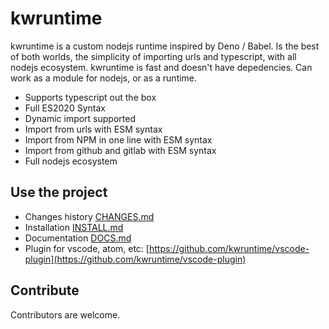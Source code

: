 # kwruntime

kwruntime is a custom nodejs runtime inspired by Deno / Babel. Is the best of both worlds, the simplicity of importing urls and typescript, with all nodejs ecosystem. kwruntime is fast and doesn't have depedencies. Can work as a module for nodejs, or as a runtime. 

- Supports typescript out the box
- Full ES2020 Syntax
- Dynamic import supported
- Import from urls with ESM syntax
- Import from NPM in one line with ESM syntax
- Import from github and gitlab with ESM syntax
- Full nodejs ecosystem 

## Use the project

- Changes history [CHANGES.md](./CHANGES.md)
- Installation [INSTALL.md](./INSTALL.md)
- Documentation [DOCS.md](./DOCS.md)
- Plugin for vscode, atom, etc: [https://github.com/kwruntime/vscode-plugin](https://github.com/kwruntime/vscode-plugin)


## Contribute

Contributors are welcome. 